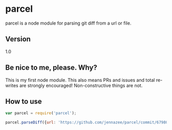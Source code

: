 parcel
=========

parcel is a node module for parsing git diff from a url or file.

Version
--

1.0

Be nice to me, please. Why?
--
This is my first node module. This also means PRs and issues and total re-writes are strongly encouraged! Non-constructive things are not.


How to use
--------------

```js
var parcel = require('parcel');

parcel.parseDiff({url: 'https://github.com/jennazee/parcel/commit/6798084f3a41c626b07a62552ea4c78c4a2011d6.diff'}, function(diff) {console.log(diff)});

```